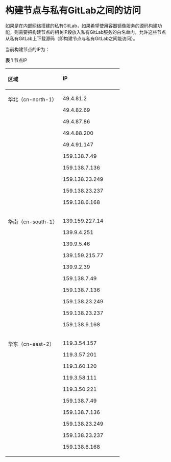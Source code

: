 # 构建节点与私有GitLab之间的访问<a name="swr_01_0030"></a>

如果是在内部网络搭建的私有GitLab，如果希望使用容器镜像服务的源码构建功能，则需要把构建节点的相关IP段放入私有GitLab服务的白名单内，允许这些节点从私有GitLab上下载源码（即构建节点与私有GitLab之间能访问）。

当前构建节点的IP为：

**表 1**  节点IP

<a name="table1092522314284"></a>
<table><thead align="left"><tr id="row1892622315285"><th class="cellrowborder" valign="top" width="48%" id="mcps1.2.3.1.1"><p id="p1292632392815"><a name="p1292632392815"></a><a name="p1292632392815"></a>区域</p>
</th>
<th class="cellrowborder" valign="top" width="52%" id="mcps1.2.3.1.2"><p id="p1692713231287"><a name="p1692713231287"></a><a name="p1692713231287"></a>IP</p>
</th>
</tr>
</thead>
<tbody><tr id="row8927723192820"><td class="cellrowborder" valign="top" width="48%" headers="mcps1.2.3.1.1 "><p id="p1692742372820"><a name="p1692742372820"></a><a name="p1692742372820"></a><span class="keyword" id="keyword3591145413384"><a name="keyword3591145413384"></a><a name="keyword3591145413384"></a>华北</span>（cn-north-1）</p>
</td>
<td class="cellrowborder" valign="top" width="52%" headers="mcps1.2.3.1.2 "><p id="p17177022142916"><a name="p17177022142916"></a><a name="p17177022142916"></a>49.4.81.2</p>
<p id="p1511523122913"><a name="p1511523122913"></a><a name="p1511523122913"></a>49.4.82.69</p>
<p id="p1617122422912"><a name="p1617122422912"></a><a name="p1617122422912"></a>49.4.87.86</p>
<p id="p1493202620295"><a name="p1493202620295"></a><a name="p1493202620295"></a>49.4.88.200</p>
<p id="p14809112762920"><a name="p14809112762920"></a><a name="p14809112762920"></a>49.4.91.147</p>
<p id="p191144299297"><a name="p191144299297"></a><a name="p191144299297"></a>159.138.7.49</p>
<p id="p14622133012298"><a name="p14622133012298"></a><a name="p14622133012298"></a>159.138.7.136</p>
<p id="p1597611318294"><a name="p1597611318294"></a><a name="p1597611318294"></a>159.138.23.249</p>
<p id="p173481633122912"><a name="p173481633122912"></a><a name="p173481633122912"></a>159.138.23.237</p>
<p id="p39801145103214"><a name="p39801145103214"></a><a name="p39801145103214"></a>159.138.6.168</p>
</td>
</tr>
<tr id="row189271623142812"><td class="cellrowborder" valign="top" width="48%" headers="mcps1.2.3.1.1 "><p id="p1927142310281"><a name="p1927142310281"></a><a name="p1927142310281"></a><span class="keyword" id="keyword1264835763816"><a name="keyword1264835763816"></a><a name="keyword1264835763816"></a>华南</span>（cn-south-1）</p>
</td>
<td class="cellrowborder" valign="top" width="52%" headers="mcps1.2.3.1.2 "><p id="p176240203013"><a name="p176240203013"></a><a name="p176240203013"></a>139.159.227.14</p>
<p id="p121683462295"><a name="p121683462295"></a><a name="p121683462295"></a>139.9.4.251</p>
<p id="p379616217301"><a name="p379616217301"></a><a name="p379616217301"></a>139.9.5.46</p>
<p id="p1295619614308"><a name="p1295619614308"></a><a name="p1295619614308"></a>139.159.215.77</p>
<p id="p1595617963014"><a name="p1595617963014"></a><a name="p1595617963014"></a>139.9.2.39</p>
<p id="p245912103017"><a name="p245912103017"></a><a name="p245912103017"></a>159.138.7.49</p>
<p id="p12666138306"><a name="p12666138306"></a><a name="p12666138306"></a>159.138.7.136</p>
<p id="p878141417304"><a name="p878141417304"></a><a name="p878141417304"></a>159.138.23.249</p>
<p id="p20258201673013"><a name="p20258201673013"></a><a name="p20258201673013"></a>159.138.23.237</p>
<p id="p720313578329"><a name="p720313578329"></a><a name="p720313578329"></a>159.138.6.168</p>
</td>
</tr>
<tr id="row392732342811"><td class="cellrowborder" valign="top" width="48%" headers="mcps1.2.3.1.1 "><p id="p358291513016"><a name="p358291513016"></a><a name="p358291513016"></a><span class="keyword" id="keyword1216103397"><a name="keyword1216103397"></a><a name="keyword1216103397"></a>华东</span>（cn-east-2）</p>
</td>
<td class="cellrowborder" valign="top" width="52%" headers="mcps1.2.3.1.2 "><p id="p5777041202716"><a name="p5777041202716"></a><a name="p5777041202716"></a>119.3.54.157</p>
<p id="p991554832713"><a name="p991554832713"></a><a name="p991554832713"></a>119.3.57.201</p>
<p id="p93304465275"><a name="p93304465275"></a><a name="p93304465275"></a>119.3.60.120</p>
<p id="p1440152142711"><a name="p1440152142711"></a><a name="p1440152142711"></a>119.3.58.111</p>
<p id="p743745592716"><a name="p743745592716"></a><a name="p743745592716"></a>119.3.50.221</p>
<p id="p1286912432813"><a name="p1286912432813"></a><a name="p1286912432813"></a>159.138.7.49</p>
<p id="p48614612283"><a name="p48614612283"></a><a name="p48614612283"></a>159.138.7.136</p>
<p id="p711741362818"><a name="p711741362818"></a><a name="p711741362818"></a>159.138.23.249</p>
<p id="p6506101514281"><a name="p6506101514281"></a><a name="p6506101514281"></a>159.138.23.237</p>
<p id="p14457857152816"><a name="p14457857152816"></a><a name="p14457857152816"></a>159.138.6.168</p>
</td>
</tr>
</tbody>
</table>

